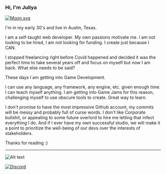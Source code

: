 ### Hi, I'm Juliya

[![Moon.svg](https://moon-svg.minung.dev/moon.svg?theme=ray&rotate=0)](https://juliya.dev)

I'm in my early 30's and live in Austin, Texas. 

I am a self-taught web developer. My own passions motivate me. I am not looking to be hired, I am not looking for funding. I create just because I CAN.

I stopped freelancing right before Covid happened and decided it was the perfect time to take several years off and focus on myself but now I am back. What else needs to be said?

These days I am getting into Game Development. 

I can use any language, any framework, any engine, etc. given enough time. I can teach myself anything. I am getting into Game Jams for this reason, challenging myself to use obscure tools to create. Great way to learn. 

I don't promise to have the most impressive Github account, my commits will be messy and probably full of curse words. I don't like Corporate bullshit, or appealing to some future overlord to hire me letting that infect everything I do. And if I ever have my own successful studio, we will make it a point to prioritize the well-being of our devs over the interests of stakeholders. 

Thanks for reading :) 


------

![Alt text](https://spotify-recently-played-readme.vercel.app/api?user=eriklabordk)


[![Discord](https://gist.githubusercontent.com/cxmeel/0dbc95191f239b631c3874f4ccf114e2/raw/discord.svg)](https://discord.gg/dxwRrMez)
